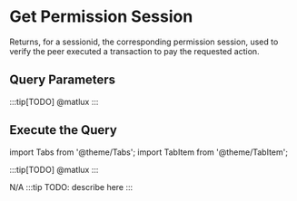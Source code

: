 # Get Permission Session

Returns, for a sessionid, the corresponding permission session, used to verify the peer executed a transaction to pay the requested action.

## Query Parameters

:::tip[TODO]
@matlux
:::

## Execute the Query

import Tabs from '@theme/Tabs';
import TabItem from '@theme/TabItem';

<Tabs>
  
  <TabItem value="cli" label="CLI">
  
:::tip[TODO]
@matlux
:::

  </TabItem>
  <TabItem value="api" label="API">
  N/A
  </TabItem>
  <TabItem value="indexer" label="Indexer">
  </TabItem>

  <TabItem value="frontend" label="Frontend">
    :::tip
    TODO: describe here
    :::
  </TabItem>
</Tabs>
